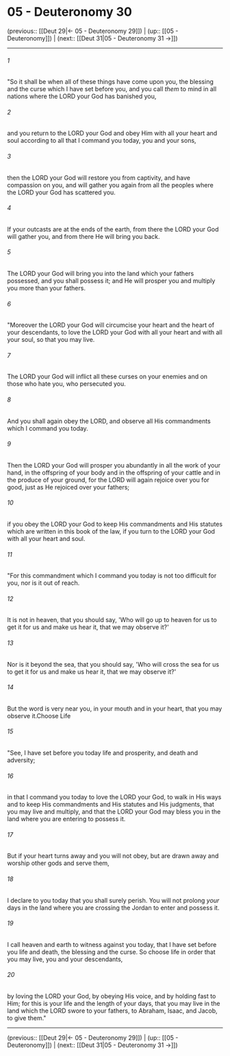 # 05 - Deuteronomy 30

(previous:: [[Deut 29|← 05 - Deuteronomy 29]]) | (up:: [[05 - Deuteronomy]]) | (next:: [[Deut 31|05 - Deuteronomy 31 →]])

***


###### 1 
"So it shall be when all of these things have come upon you, the blessing and the curse which I have set before you, and you call _them_ to mind in all nations where the LORD your God has banished you, 

###### 2 
and you return to the LORD your God and obey Him with all your heart and soul according to all that I command you today, you and your sons, 

###### 3 
then the LORD your God will restore you from captivity, and have compassion on you, and will gather you again from all the peoples where the LORD your God has scattered you. 

###### 4 
If your outcasts are at the ends of the earth, from there the LORD your God will gather you, and from there He will bring you back. 

###### 5 
The LORD your God will bring you into the land which your fathers possessed, and you shall possess it; and He will prosper you and multiply you more than your fathers. 

###### 6 
"Moreover the LORD your God will circumcise your heart and the heart of your descendants, to love the LORD your God with all your heart and with all your soul, so that you may live. 

###### 7 
The LORD your God will inflict all these curses on your enemies and on those who hate you, who persecuted you. 

###### 8 
And you shall again obey the LORD, and observe all His commandments which I command you today. 

###### 9 
Then the LORD your God will prosper you abundantly in all the work of your hand, in the offspring of your body and in the offspring of your cattle and in the produce of your ground, for the LORD will again rejoice over you for good, just as He rejoiced over your fathers; 

###### 10 
if you obey the LORD your God to keep His commandments and His statutes which are written in this book of the law, if you turn to the LORD your God with all your heart and soul. 

###### 11 
"For this commandment which I command you today is not too difficult for you, nor is it out of reach. 

###### 12 
It is not in heaven, that you should say, 'Who will go up to heaven for us to get it for us and make us hear it, that we may observe it?' 

###### 13 
Nor is it beyond the sea, that you should say, 'Who will cross the sea for us to get it for us and make us hear it, that we may observe it?' 

###### 14 
But the word is very near you, in your mouth and in your heart, that you may observe it.Choose Life 

###### 15 
"See, I have set before you today life and prosperity, and death and adversity; 

###### 16 
in that I command you today to love the LORD your God, to walk in His ways and to keep His commandments and His statutes and His judgments, that you may live and multiply, and that the LORD your God may bless you in the land where you are entering to possess it. 

###### 17 
But if your heart turns away and you will not obey, but are drawn away and worship other gods and serve them, 

###### 18 
I declare to you today that you shall surely perish. You will not prolong _your_ days in the land where you are crossing the Jordan to enter and possess it. 

###### 19 
I call heaven and earth to witness against you today, that I have set before you life and death, the blessing and the curse. So choose life in order that you may live, you and your descendants, 

###### 20 
by loving the LORD your God, by obeying His voice, and by holding fast to Him; for this is your life and the length of your days, that you may live in the land which the LORD swore to your fathers, to Abraham, Isaac, and Jacob, to give them."

***

(previous:: [[Deut 29|← 05 - Deuteronomy 29]]) | (up:: [[05 - Deuteronomy]]) | (next:: [[Deut 31|05 - Deuteronomy 31 →]])
